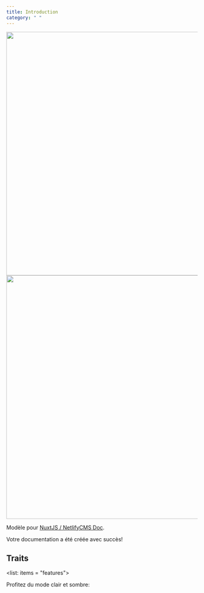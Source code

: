 ```yaml
---
title: Introduction
category: " "
---
```

<img src = "/ images / logo-light.png" class = "light-img" width = "1280" height = "640" alt = "" />
<img src = "/ images / logo-dark.png" class = "dark-img" width = "1280" height = "640" alt = "" />

Modèle pour [NuxtJS / NetlifyCMS Doc](https://github.com/MexsonFernandes/nuxt-netlify-doc).

<alert type="success">

Votre documentation a été créée avec succès!

</alert>

## Traits

<list: items = "features"> </list>

<p class = "flex items-center"> Profitez du mode clair et sombre: &nbsp; <app-color-switcher class="inline-flex ml-2"> </app-color-switcher> </p>